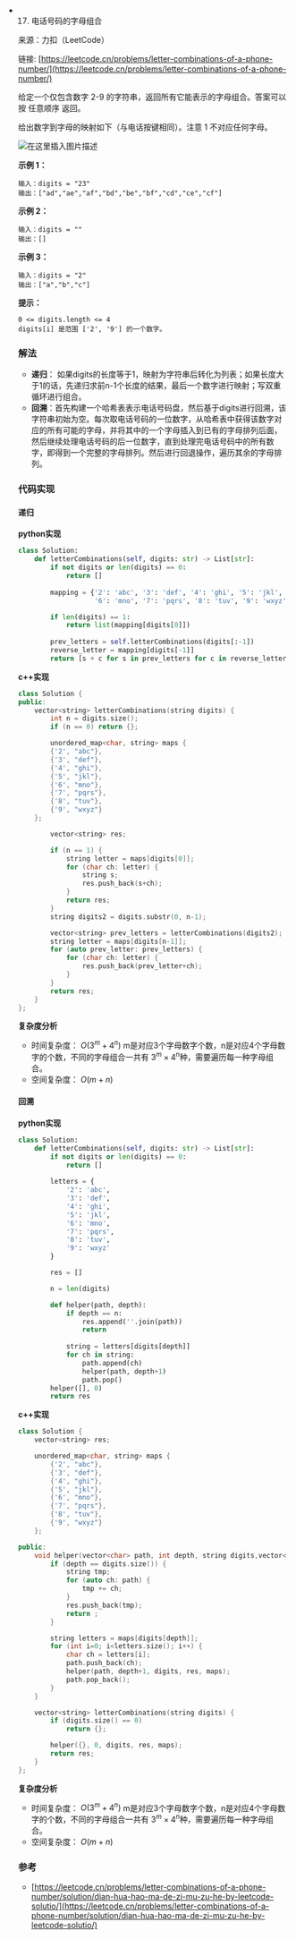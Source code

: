 * 17. 电话号码的字母组合

  来源：力扣（LeetCode）

  链接: [https://leetcode.cn/problems/letter-combinations-of-a-phone-number/](https://leetcode.cn/problems/letter-combinations-of-a-phone-number/)

  给定一个仅包含数字 2-9 的字符串，返回所有它能表示的字母组合。答案可以按 任意顺序 返回。

  给出数字到字母的映射如下（与电话按键相同）。注意 1 不对应任何字母。

  ![在这里插入图片描述](https://img-blog.csdnimg.cn/7fe4001d25e54559945f7d0ba8373613.png)

  

  **示例 1：**
  ```
  输入：digits = "23"
  输出：["ad","ae","af","bd","be","bf","cd","ce","cf"]
  ```

  **示例 2：**
  ```
  输入：digits = ""
  输出：[]
  ```

  **示例 3：**
  ```
  输入：digits = "2"
  输出：["a","b","c"]
  ```

  **提示：**
  ```
  0 <= digits.length <= 4
  digits[i] 是范围 ['2', '9'] 的一个数字。
  ```


  ### 解法
  * **递归**： 如果digits的长度等于1，映射为字符串后转化为列表；如果长度大于1的话，先递归求前n-1个长度的结果，最后一个数字进行映射；写双重循环进行组合。
  *  **回溯**：首先构建一个哈希表表示电话号码盘，然后基于digits进行回溯，该字符串初始为空。每次取电话号码的一位数字，从哈希表中获得该数字对应的所有可能的字母，并将其中的一个字母插入到已有的字母排列后面，然后继续处理电话号码的后一位数字，直到处理完电话号码中的所有数字，即得到一个完整的字母排列。然后进行回退操作，遍历其余的字母排列。


  ### 代码实现
  #### 递归
  **python实现**
  ```python
  class Solution:
      def letterCombinations(self, digits: str) -> List[str]:
          if not digits or len(digits) == 0:
              return []
          
          mapping = {'2': 'abc', '3': 'def', '4': 'ghi', '5': 'jkl', 
                     '6': 'mno', '7': 'pqrs', '8': 'tuv', '9': 'wxyz'}
  
          if len(digits) == 1:
              return list(mapping[digits[0]])
          
          prev_letters = self.letterCombinations(digits[:-1])
          reverse_letter = mapping[digits[-1]]
          return [s + c for s in prev_letters for c in reverse_letter]
  ```

  **c++实现**
  ```cpp
  class Solution {
  public:
      vector<string> letterCombinations(string digits) {
          int n = digits.size();
          if (n == 0) return {};
  
          unordered_map<char, string> maps {
          {'2', "abc"},
          {'3', "def"},
          {'4', "ghi"},
          {'5', "jkl"},
          {'6', "mno"},
          {'7', "pqrs"},
          {'8', "tuv"},
          {'9', "wxyz"}
      };
  
          vector<string> res;
  
          if (n == 1) {
              string letter = maps[digits[0]];
              for (char ch: letter) {
                  string s;
                  res.push_back(s+ch);
              }
              return res;
          }
          string digits2 = digits.substr(0, n-1);
  
          vector<string> prev_letters = letterCombinations(digits2);
          string letter = maps[digits[n-1]];
          for (auto prev_letter: prev_letters) {
              for (char ch: letter) {
                  res.push_back(prev_letter+ch);
              }       
          }
          return res;
      }
  };
  ```

  **复杂度分析**
  * 时间复杂度： $O(3^m+4^n)$    m是对应3个字母数字个数，n是对应4个字母数字的个数，不同的字母组合一共有 $3^m \times 4^n$种，需要遍历每一种字母组合。
  * 空间复杂度： $O(m+n)$ 

  #### 回溯
  **python实现**
  ```python
  class Solution:
      def letterCombinations(self, digits: str) -> List[str]:
          if not digits or len(digits) == 0:
              return []
          
          letters = {
              '2': 'abc',
              '3': 'def',
              '4': 'ghi',
              '5': 'jkl',
              '6': 'mno',
              '7': 'pqrs',
              '8': 'tuv',
              '9': 'wxyz'
          }
  
          res = []
  
          n = len(digits)
  
          def helper(path, depth):
              if depth == n:
                  res.append(''.join(path))
                  return
              
              string = letters[digits[depth]]
              for ch in string:
                  path.append(ch)
                  helper(path, depth+1)
                  path.pop()
          helper([], 0)
          return res
  ```


  **c++实现**
  ```cpp
  class Solution {
      vector<string> res;
  
      unordered_map<char, string> maps {
          {'2', "abc"},
          {'3', "def"},
          {'4', "ghi"},
          {'5', "jkl"},
          {'6', "mno"},
          {'7', "pqrs"},
          {'8', "tuv"},
          {'9', "wxyz"}
      };
  
  public:
      void helper(vector<char> path, int depth, string digits,vector<string>& res, unordered_map<char, string> maps) {
          if (depth == digits.size()) {
              string tmp;
              for (auto ch: path) {
                  tmp += ch;
              }
              res.push_back(tmp);
              return ;
          }
  
          string letters = maps[digits[depth]];
          for (int i=0; i<letters.size(); i++) {
              char ch = letters[i];
              path.push_back(ch);
              helper(path, depth+1, digits, res, maps);
              path.pop_back();
          }
      }
  
      vector<string> letterCombinations(string digits) {
          if (digits.size() == 0)
              return {};
  
          helper({}, 0, digits, res, maps);
          return res;    
      }
  };
  ```


  **复杂度分析**
  * 时间复杂度： $O(3^m+4^n)$    m是对应3个字母数字个数，n是对应4个字母数字的个数，不同的字母组合一共有 $3^m \times 4^n$种，需要遍历每一种字母组合。
  * 空间复杂度： $O(m+n)$ 


  ### 参考
  * [https://leetcode.cn/problems/letter-combinations-of-a-phone-number/solution/dian-hua-hao-ma-de-zi-mu-zu-he-by-leetcode-solutio/](https://leetcode.cn/problems/letter-combinations-of-a-phone-number/solution/dian-hua-hao-ma-de-zi-mu-zu-he-by-leetcode-solutio/)